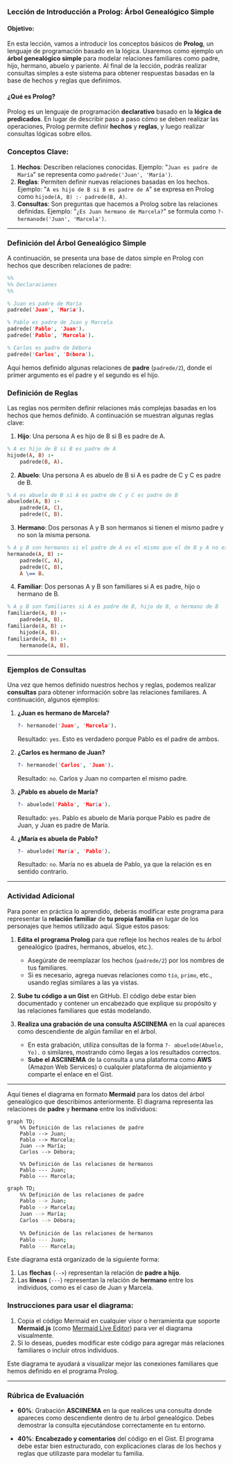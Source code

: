 ### Lección de Introducción a Prolog: Árbol Genealógico Simple

#### Objetivo:
En esta lección, vamos a introducir los conceptos básicos de **Prolog**, un lenguaje de programación basado en la lógica. Usaremos como ejemplo un **árbol genealógico simple** para modelar relaciones familiares como padre, hijo, hermano, abuelo y pariente. Al final de la lección, podrás realizar consultas simples a este sistema para obtener respuestas basadas en la base de hechos y reglas que definimos.

#### ¿Qué es Prolog?

Prolog es un lenguaje de programación **declarativo** basado en la **lógica de predicados**. En lugar de describir paso a paso cómo se deben realizar las operaciones, Prolog permite definir **hechos** y **reglas**, y luego realizar consultas lógicas sobre ellos.

### Conceptos Clave:

1. **Hechos**: Describen relaciones conocidas. Ejemplo: "`Juan es padre de María`" se representa como `padrede('Juan', 'María')`.
2. **Reglas**: Permiten definir nuevas relaciones basadas en los hechos. Ejemplo: "`A es hijo de B si B es padre de A`" se expresa en Prolog como `hijode(A, B) :- padrede(B, A)`.
3. **Consultas**: Son preguntas que hacemos a Prolog sobre las relaciones definidas. Ejemplo: "`¿Es Juan hermano de Marcela?`" se formula como `?- hermanode('Juan', 'Marcela')`.

---

### Definición del Árbol Genealógico Simple

A continuación, se presenta una base de datos simple en Prolog con hechos que describen relaciones de padre:

```prolog
%%
%% Declaraciones
%%

% Juan es padre de María
padrede('Juan', 'María'). 

% Pablo es padre de Juan y Marcela
padrede('Pablo', 'Juan').  
padrede('Pablo', 'Marcela').  

% Carlos es padre de Débora
padrede('Carlos', 'Débora').
```

Aquí hemos definido algunas relaciones de **padre** (`padrede/2`), donde el primer argumento es el padre y el segundo es el hijo.

### Definición de Reglas

Las reglas nos permiten definir relaciones más complejas basadas en los hechos que hemos definido. A continuación se muestran algunas reglas clave:

1. **Hijo**: Una persona A es hijo de B si B es padre de A.

```prolog
% A es hijo de B si B es padre de A
hijode(A, B) :- 
    padrede(B, A).
```

2. **Abuelo**: Una persona A es abuelo de B si A es padre de C y C es padre de B.

```prolog
% A es abuelo de B si A es padre de C y C es padre de B
abuelode(A, B) :- 
    padrede(A, C), 
    padrede(C, B).
```

3. **Hermano**: Dos personas A y B son hermanos si tienen el mismo padre y no son la misma persona.

```prolog
% A y B son hermanos si el padre de A es el mismo que el de B y A no es B
hermanode(A, B) :- 
    padrede(C, A), 
    padrede(C, B), 
    A \== B.
```

4. **Familiar**: Dos personas A y B son familiares si A es padre, hijo o hermano de B.

```prolog
% A y B son familiares si A es padre de B, hijo de B, o hermano de B
familiarde(A, B) :- 
    padrede(A, B).
familiarde(A, B) :- 
    hijode(A, B).
familiarde(A, B) :- 
    hermanode(A, B).
```

---

### Ejemplos de Consultas

Una vez que hemos definido nuestros hechos y reglas, podemos realizar **consultas** para obtener información sobre las relaciones familiares. A continuación, algunos ejemplos:

1. **¿Juan es hermano de Marcela?**
   ```prolog
   ?- hermanode('Juan', 'Marcela').
   ```
   Resultado: `yes`. Esto es verdadero porque Pablo es el padre de ambos.

2. **¿Carlos es hermano de Juan?**
   ```prolog
   ?- hermanode('Carlos', 'Juan').
   ```
   Resultado: `no`. Carlos y Juan no comparten el mismo padre.

3. **¿Pablo es abuelo de María?**
   ```prolog
   ?- abuelode('Pablo', 'María').
   ```
   Resultado: `yes`. Pablo es abuelo de María porque Pablo es padre de Juan, y Juan es padre de María.

4. **¿María es abuela de Pablo?**
   ```prolog
   ?- abuelode('María', 'Pablo').
   ```
   Resultado: `no`. María no es abuela de Pablo, ya que la relación es en sentido contrario.

---

### Actividad Adicional

Para poner en práctica lo aprendido, deberás modificar este programa para representar la **relación familiar** de **tu propia familia** en lugar de los personajes que hemos utilizado aquí. Sigue estos pasos:

1. **Edita el programa Prolog** para que refleje los hechos reales de tu árbol genealógico (padres, hermanos, abuelos, etc.).
   
   - Asegúrate de reemplazar los hechos (`padrede/2`) por los nombres de tus familiares.
   - Si es necesario, agrega nuevas relaciones como `tío`, `primo`, etc., usando reglas similares a las ya vistas.

2. **Sube tu código a un Gist** en GitHub. El código debe estar bien documentado y contener un encabezado que explique su propósito y las relaciones familiares que estás modelando.

3. **Realiza una grabación de una consulta ASCIINEMA** en la cual apareces como descendiente de algún familiar en el árbol. 

   - En esta grabación, utiliza consultas de la forma `?- abuelode(Abuelo, Yo).` o similares, mostrando cómo llegas a los resultados correctos.
   - **Sube el ASCIINEMA** de la consulta a una plataforma como **AWS** (Amazon Web Services) o cualquier plataforma de alojamiento y comparte el enlace en el Gist.

---

Aquí tienes el diagrama en formato **Mermaid** para los datos del árbol genealógico que describimos anteriormente. El diagrama representa las relaciones de **padre** y **hermano** entre los individuos:

```mermaid
graph TD;
    %% Definición de las relaciones de padre
    Pablo --> Juan;
    Pablo --> Marcela;
    Juan --> María;
    Carlos --> Débora;
    
    %% Definición de las relaciones de hermanos
    Pablo --- Juan;
    Pablo --- Marcela;
```

```bash
graph TD;
    %% Definición de las relaciones de padre
    Pablo --> Juan;
    Pablo --> Marcela;
    Juan --> María;
    Carlos --> Débora;
    
    %% Definición de las relaciones de hermanos
    Pablo --- Juan;
    Pablo --- Marcela;
```
Este diagrama está organizado de la siguiente forma:

1. Las **flechas** (`-->`) representan la relación de **padre a hijo**.
2. Las **líneas** (`---`) representan la relación de **hermano** entre los individuos, como es el caso de Juan y Marcela.

### Instrucciones para usar el diagrama:
1. Copia el código Mermaid en cualquier visor o herramienta que soporte **Mermaid.js** (como [Mermaid Live Editor](https://mermaid-js.github.io/mermaid-live-editor/)) para ver el diagrama visualmente.
2. Si lo deseas, puedes modificar este código para agregar más relaciones familiares o incluir otros individuos.

Este diagrama te ayudará a visualizar mejor las conexiones familiares que hemos definido en el programa Prolog.

----

### Rúbrica de Evaluación

- **60%**: Grabación **ASCIINEMA** en la que realices una consulta donde apareces como descendiente dentro de tu árbol genealógico. Debes demostrar la consulta ejecutándose correctamente en tu entorno.
  
- **40%**: **Encabezado y comentarios** del código en el Gist. El programa debe estar bien estructurado, con explicaciones claras de los hechos y reglas que utilizaste para modelar tu familia.

